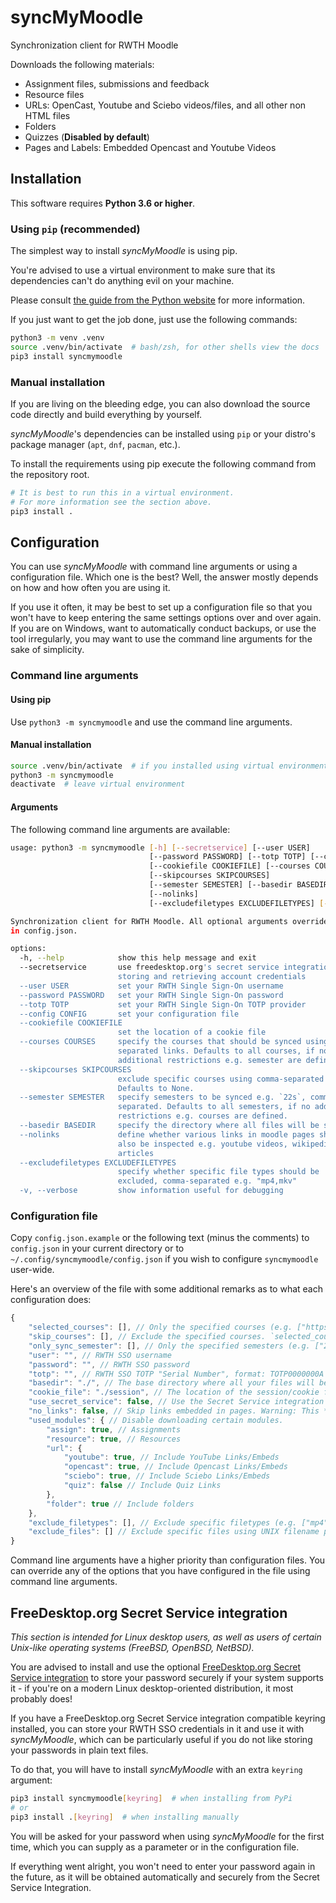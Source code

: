 # syncMyMoodle

Synchronization client for RWTH Moodle

Downloads the following materials:

* Assignment files, submissions and feedback
* Resource files
* URLs: OpenCast, Youtube and Sciebo videos/files, and all other non HTML files
* Folders
* Quizzes (**Disabled by default**)
* Pages and Labels: Embedded Opencast and Youtube Videos

## Installation

This software requires **Python 3.6 or higher**.

### Using `pip` (recommended)

The simplest way to install *syncMyMoodle* is using pip.

You're advised to use a virtual environment to make sure that
its dependencies can't do anything evil on your machine.

Please consult
[the guide from the Python website](https://packaging.python.org/guides/installing-using-pip-and-virtual-environments/#creating-a-virtual-environment)
for more information.

If you just want to get the job done, just use the following commands:

```bash
python3 -m venv .venv
source .venv/bin/activate  # bash/zsh, for other shells view the docs
pip3 install syncmymoodle
```

### Manual installation

If you are living on the bleeding edge, you can also download the source
code directly and build everything by yourself.

*syncMyMoodle*'s dependencies can be installed using `pip`
or your distro's package manager (`apt`, `dnf`, `pacman`, etc.).

To install the requirements using pip execute the following command from the repository root.

```bash
# It is best to run this in a virtual environment.
# For more information see the section above.
pip3 install .
```

## Configuration

You can use *syncMyMoodle* with command line arguments or using a configuration
file. Which one is the best? Well, the answer mostly depends on how and how
often you are using it.

If you use it often, it may be best to set up a configuration file so that you
won't have to keep entering the same settings options over and over again.
If you are on Windows, want to automatically conduct backups, or use the tool
irregularly, you may want to use the command line arguments for the sake
of simplicity.

### Command line arguments

#### Using pip

Use `python3 -m syncmymoodle` and use the command line arguments.

#### Manual installation

```bash
source .venv/bin/activate  # if you installed using virtual environment
python3 -m syncmymoodle
deactivate  # leave virtual environment
```

#### Arguments

The following command line arguments are available:

```bash
usage: python3 -m syncmymoodle [-h] [--secretservice] [--user USER]
                               [--password PASSWORD] [--totp TOTP] [--config CONFIG]
                               [--cookiefile COOKIEFILE] [--courses COURSES]
                               [--skipcourses SKIPCOURSES]
                               [--semester SEMESTER] [--basedir BASEDIR]
                               [--nolinks]
                               [--excludefiletypes EXCLUDEFILETYPES] [-v]

Synchronization client for RWTH Moodle. All optional arguments override those
in config.json.

options:
  -h, --help            show this help message and exit
  --secretservice       use freedesktop.org's secret service integration for
                        storing and retrieving account credentials
  --user USER           set your RWTH Single Sign-On username
  --password PASSWORD   set your RWTH Single Sign-On password
  --totp TOTP           set your RWTH Single Sign-On TOTP provider
  --config CONFIG       set your configuration file
  --cookiefile COOKIEFILE
                        set the location of a cookie file
  --courses COURSES     specify the courses that should be synced using comma-
                        separated links. Defaults to all courses, if no
                        additional restrictions e.g. semester are defined.
  --skipcourses SKIPCOURSES
                        exclude specific courses using comma-separated links.
                        Defaults to None.
  --semester SEMESTER   specify semesters to be synced e.g. `22s`, comma-
                        separated. Defaults to all semesters, if no additional
                        restrictions e.g. courses are defined.
  --basedir BASEDIR     specify the directory where all files will be synced
  --nolinks             define whether various links in moodle pages should
                        also be inspected e.g. youtube videos, wikipedia
                        articles
  --excludefiletypes EXCLUDEFILETYPES
                        specify whether specific file types should be
                        excluded, comma-separated e.g. "mp4,mkv"
  -v, --verbose         show information useful for debugging
```

### Configuration file

Copy `config.json.example` or the following text (minus the comments) to `config.json` in your current directory
or to `~/.config/syncmymoodle/config.json` if you wish to configure `syncmymoodle` user-wide.

Here's an overview of the file with some additional remarks as to what each
configuration does:

```js
{
    "selected_courses": [], // Only the specified courses (e.g. ["https://moodle.rwth-aachen.de/course/view.php?id=XXXXX"], separated using commas) will be synced
    "skip_courses": [], // Exclude the specified courses. `selected_courses` overrides this option.
    "only_sync_semester": [], // Only the specified semesters (e.g. ["23ss", "22ws"]) will be synced. `selected_courses` overrides this option.
    "user": "", // RWTH SSO username
    "password": "", // RWTH SSO password
    "totp": "", // RWTH SSO TOTP "Serial Number", format: TOTP0000000A
    "basedir": "./", // The base directory where all your files will be synced to
    "cookie_file": "./session", // The location of the session/cookie file, which can be used instead of a password.
    "use_secret_service": false, // Use the Secret Service integration (see README), instead of a password or a cookie file.
    "no_links": false, // Skip links embedded in pages. Warning: This *will* prevent Onlycast videos from being downloaded.
    "used_modules": { // Disable downloading certain modules.
        "assign": true, // Assignments
        "resource": true, // Resources
        "url": {
            "youtube": true, // Include YouTube Links/Embeds
            "opencast": true, // Include Opencast Links/Embeds
            "sciebo": true, // Include Sciebo Links/Embeds
            "quiz": false // Include Quiz Links
        },
        "folder": true // Include folders
    },
    "exclude_filetypes": [], // Exclude specific filetypes (e.g. ["mp4", "mkv"]) to disable downloading most videos
    "exclude_files": [] // Exclude specific files using UNIX filename pattern matching (e.g. "Lecture{video,zoom}*.{mp4,mkv}")
}
```

Command line arguments have a higher priority than configuration files.
You can override any of the options that you have configured in the file
using command line arguments.

## FreeDesktop.org Secret Service integration

*This section is intended for Linux desktop users, as well as users of certain
Unix-like operating systems (FreeBSD, OpenBSD, NetBSD).*

You are advised to install and use the optional
[FreeDesktop.org Secret Service integration](#freedesktoporg-secret-service-integration)
to store your password securely if your system supports it - if you're on a modern
Linux desktop-oriented distribution, it most probably does!

If you have a FreeDesktop.org Secret Service integration compatible keyring
installed, you can store your RWTH SSO credentials in it and use it with
*syncMyMoodle*, which can be particularly useful if you do not like storing
your passwords in plain text files.

To do that, you will have to install *syncMyMoodle* with an extra `keyring`
argument:

```bash
pip3 install syncmymoodle[keyring]  # when installing from PyPi
# or
pip3 install .[keyring]  # when installing manually
```

You will be asked for your password when using *syncMyMoodle* for the first
time, which you can supply as a parameter or in the configuration file.

If everything went alright, you won't need to enter your password again
in the future, as it will be obtained automatically and securely from
the Secret Service Integration.

